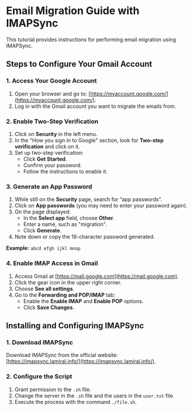 # Email Migration Guide with IMAPSync

This tutorial provides instructions for performing email migration using IMAPSync.

## Steps to Configure Your Gmail Account

### 1. Access Your Google Account
1. Open your browser and go to: [https://myaccount.google.com/](https://myaccount.google.com/).
2. Log in with the Gmail account you want to migrate the emails from.

### 2. Enable Two-Step Verification
1. Click on **Security** in the left menu.
2. In the "How you sign in to Google" section, look for **Two-step verification** and click on it.
3. Set up two-step verification:
   - Click **Get Started**.
   - Confirm your password.
   - Follow the instructions to enable it.

### 3. Generate an App Password
1. While still on the **Security** page, search for “app passwords”.
2. Click on **App passwords** (you may need to enter your password again).
3. On the page displayed:
   - In the **Select app** field, choose **Other**.
   - Enter a name, such as "migration".
   - Click **Generate**.
4. Note down or copy the 16-character password generated.

**Example:** `abcd efgh ijkl mnop`

### 4. Enable IMAP Access in Gmail
1. Access Gmail at [https://mail.google.com](https://mail.google.com).
2. Click the gear icon in the upper right corner.
3. Choose **See all settings**.
4. Go to the **Forwarding and POP/IMAP** tab:
   - Enable the **Enable IMAP** and **Enable POP** options.
   - Click **Save Changes**.

## Installing and Configuring IMAPSync

### 1. Download IMAPSync
Download IMAPSync from the official website: [https://imapsync.lamiral.info/](https://imapsync.lamiral.info/).

### 2. Configure the Script
1. Grant permission to the `.sh` file.
2. Change the server in the `.sh` file and the users in the `user.txt` file.
3. Execute the process with the command `./file.sh`.
